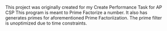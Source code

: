 This project was originally created for my Create Performance Task for AP CSP
This program is meant to Prime Factorize a number. It also has generates primes for aforementioned Prime Factoriization.
The prime filter is unoptimized due to time constraints.